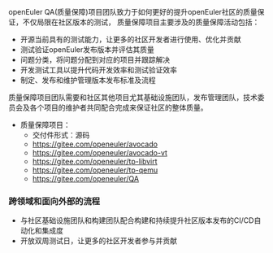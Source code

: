 
openEuler QA(质量保障)项目团队致力于如何更好的提升openEuler社区的质量保证，不仅局限在社区版本的测试，
质量保障项目主要涉及的质量保障活动包括：
- 开源当前具有的测试能力，让更多的社区开发者进行使用、优化并贡献
- 测试验证openEuler发布版本并评估其质量
- 问题分类，将问题分配到对应的项目并跟踪解决
- 开发测试工具以提升代码开发效率和测试验证效率
- 制定、发布和维护管理版本发布标准及流程

质量保障项目团队需要和社区其他项目尤其基础设施团队，发布管理团队，技术委员会及各个项目的维护者共同配合完成来保证社区的整体质量。

- 质量保障项目：
  - 交付件形式：源码
  - https://gitee.com/openeuler/avocado
  - https://gitee.com/openeuler/avocado-vt
  - https://gitee.com/openeuler/tp-libvirt
  - https://gitee.com/openeuler/tp-qemu
  - https://gitee.com/openeuler/QA


 ### 跨领域和面向外部的流程
- 与社区基础设施团队和构建团队配合构建和持续提升社区版本发布的CI/CD自动化和集成度
- 开放双周测试日，让更多的社区开发者参与并贡献



